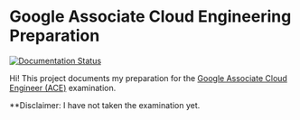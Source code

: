# Google Associate Cloud Engineering Preparation

[![Documentation Status](https://readthedocs.org/projects/cloud-engineer-prep-course/badge/?version=latest)](http://cloud-engineer-prep-course.readthedocs.io/?badge=latest)

Hi! This project documents my preparation for the [Google Associate Cloud Engineer (ACE)](https://cloud.google.com/certification/cloud-engineer) examination.

**Disclaimer: I have not taken the examination yet.
